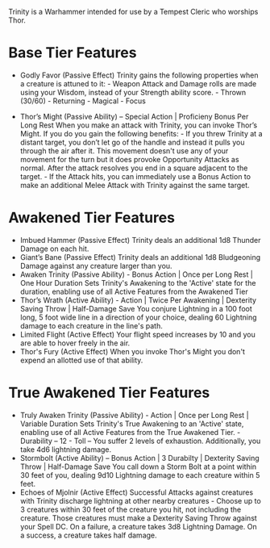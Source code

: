 ﻿Trinity is a Warhammer intended for use by a Tempest Cleric who worships Thor.

# Base Tier Features
* Godly Favor (Passive Effect)
	Trinity gains the following properties when a creature is attuned to it:
		- Weapon Attack and Damage rolls are made using your Wisdom, instead of your Strength ability score.
		- Thrown (30/60)
		- Returning
		- Magical
		- Focus

* Thor’s Might (Passive Ability) – Special Action | Proficieny Bonus Per Long Rest
	When you make an attack with Trinity, you can invoke Thor’s Might. If you do you gain the following benefits:
		- If you threw Trinity at a distant target, you don’t let go of the handle and instead it pulls you through the air after it. This movement doesn't use any of your movement for the turn but it does provoke Opportunity Attacks as normal. After the attack resolves you end in a square adjacent to the target.
		- If the Attack hits, you can immediately use a Bonus Action to make an additional Melee Attack with Trinity against the same target.

# Awakened Tier Features
* Imbued Hammer (Passive Effect)
	Trinity deals an additional 1d8 Thunder Damage on each hit.
* Giant’s Bane (Passive Effect)
	Trinity deals an additional 1d8 Bludgeoning Damage against any creature larger than you.
* Awaken Trinity (Passive Ability) - Bonus Action | Once per Long Rest | One Hour Duration
	Sets Trinity's Awakening to the 'Active' state for the duration, enabling use of all Active Features from the Awakened Tier
* Thor’s Wrath (Active Ability) - Action | Twice Per Awakening | Dexterity Saving Throw | Half-Damage Save
	You conjure Lightning in a 100 foot long, 5 foot wide line in a direction of your choice, dealing 60 Lightning damage to each creature in the line's path.
* Limited Flight (Active Effect)
	Your flight speed increases by 10 and you are able to hover freely in the air.
* Thor's Fury (Active Effect)
	When you invoke Thor's Might you don't expend an allotted use of that ability.

# True Awakened Tier Features
* Truly Awaken Trinity (Passive Ability) - Action | Once per Long Rest | Variable Duration
	Sets Trinity's True Awakening to an 'Active' state, enabling use of all Active Features from the True Awakened Tier.
		- Durability – 12
		- Toll – You suffer 2 levels of exhaustion. Additionally, you take 4d6 lightning damage.
* Stormbolt (Active Ability) – Bonus Action | 3 Durabilty | Dexterity Saving Throw | Half-Damage Save
	You call down a Storm Bolt at a point within 30 feet of you, dealing 9d10 Lightning damage to each creature within 5 feet.
* Echoes of Mjolnir (Active Effect)
	Successful Attacks against creatures with Trinity discharge lightning at other nearby creatures
		- Choose up to 3 creatures within 30 feet of the creature you hit, not including the creature. Those creatures must make a Dexterity Saving Throw against your Spell DC. On a failure, a creature takes 3d8 Lightning Damage. On a success, a creature takes half damage.

